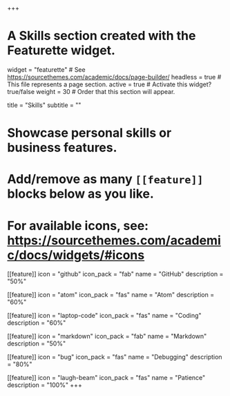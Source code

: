 +++
# A Skills section created with the Featurette widget.
widget = "featurette"  # See https://sourcethemes.com/academic/docs/page-builder/
headless = true  # This file represents a page section.
active = true  # Activate this widget? true/false
weight = 30  # Order that this section will appear.

title = "Skills"
subtitle = ""

# Showcase personal skills or business features.
#
# Add/remove as many `[[feature]]` blocks below as you like.
#
# For available icons, see: https://sourcethemes.com/academic/docs/widgets/#icons

[[feature]]
  icon = "github"
  icon_pack = "fab"
  name = "GitHub"
  description = "50%"

[[feature]]
  icon = "atom"
  icon_pack = "fas"
  name = "Atom"
  description = "60%"  

[[feature]]
  icon = "laptop-code"
  icon_pack = "fas"
  name = "Coding"
  description = "60%"

[[feature]]
  icon = "markdown"
  icon_pack = "fab"
  name = "Markdown"
  description = "50%"

  [[feature]]
    icon = "bug"
    icon_pack = "fas"
    name = "Debugging"
    description = "80%"

  [[feature]]
    icon = "laugh-beam"
    icon_pack = "fas"
    name = "Patience"
    description = "100%"
+++

